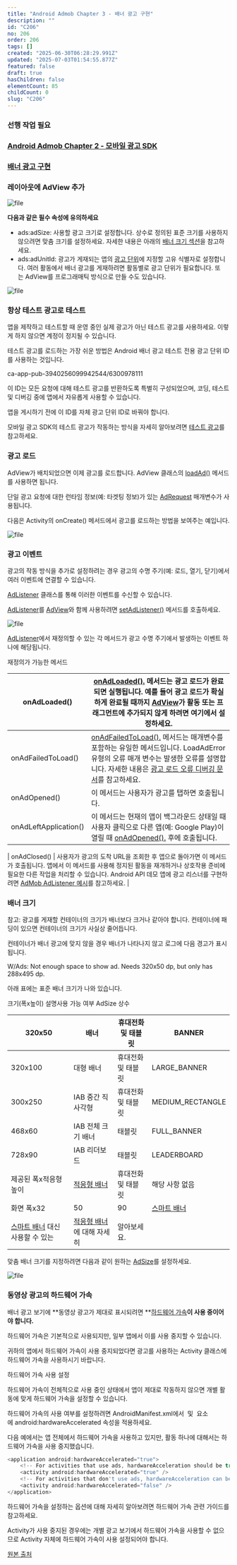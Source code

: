 ```yaml
---
title: "Android Admob Chapter 3 - 배너 광고 구현"
description: ""
id: "C206"
no: 206
order: 206
tags: []
created: "2025-06-30T06:28:29.991Z"
updated: "2025-07-03T01:54:55.877Z"
featured: false
draft: true
hasChildren: false
elementCount: 85
childCount: 0
slug: "C206"
---
```


### 선행 작업 필요

### [](https://box.eureka.codes/C205)

### [Android Admob Chapter 2 - 모바일 광고 SDK](https://box.eureka.codes/C205)

### 

### [배너 광고 구현](https://developers.google.com/admob/android/banner?hl=ko)



### 레이아웃에 AdView 추가

![file](/images/9bb384395df86a82f5bf8f2d0d76a657.jpg)



**다음과 같은 필수 속성에 유의하세요**

- ads:adSize: 사용할 광고 크기로 설정합니다. 
 상수로 정의된 표준 크기를 사용하지 않으려면 맞춤 크기를 설정하세요. 
 자세한 내용은 아래의 [배너 크기 섹션](https://developers.google.com/admob/android/banner?hl=ko#banner_sizes)을 참고하세요.
- ads:adUnitId: 광고가 게재되는 앱의 [광고 단위](https://support.google.com/admob/answer/7356431?hl=ko)에 지정할 고유 식별자로 설정합니다. 
 여러 활동에서 배너 광고를 게재하려면 활동별로 광고 단위가 필요합니다.
또는 AdView를 프로그래매틱 방식으로 만들 수도 있습니다.



![file](/images/b123622883892d6effe895203a862cc8.jpg)



### 항상 테스트 광고로 테스트



앱을 제작하고 테스트할 때 운영 중인 실제 광고가 아닌 테스트 광고를 사용하세요. 이렇게 하지 않으면 계정이 정지될 수 있습니다.

테스트 광고를 로드하는 가장 쉬운 방법은 Android 배너 광고 테스트 전용 광고 단위 ID를 사용하는 것입니다.

ca-app-pub-3940256099942544/6300978111

이 ID는 모든 요청에 대해 테스트 광고를 반환하도록 특별히 구성되었으며, 코딩, 테스트 및 디버깅 중에 앱에서 자유롭게 사용할 수 있습니다. 

앱을 게시하기 전에 이 ID를 자체 광고 단위 ID로 바꿔야 합니다.

모바일 광고 SDK의 테스트 광고가 작동하는 방식을 자세히 알아보려면 [테스트 광고](https://developers.google.com/admob/android/test-ads?hl=ko)를 참고하세요.



### 광고 로드



AdView가 배치되었으면 이제 광고를 로드합니다. AdView 클래스의 [loadAd()](https://developers.google.com/android/reference/com/google/android/gms/ads/AdView?hl=ko#loadAd(com.google.android.gms.ads.AdRequest)) 메서드를 사용하면 됩니다. 

단일 광고 요청에 대한 런타임 정보(예: 타겟팅 정보)가 있는 [AdRequest](https://developers.google.com/android/reference/com/google/android/gms/ads/AdRequest?hl=ko) 매개변수가 사용됩니다.

다음은 Activity의 onCreate() 메서드에서 광고를 로드하는 방법을 보여주는 예입니다.



![file](/images/eb5d1c97b912beaf202ea08a473a1d82.jpg)



### 광고 이벤트



광고의 작동 방식을 추가로 설정하려는 경우 광고의 수명 주기(예: 로드, 열기, 닫기)에서 여러 이벤트에 연결할 수 있습니다. 

[AdListener](https://developers.google.com/android/reference/com/google/android/gms/ads/AdListener?hl=ko) 클래스를 통해 이러한 이벤트를 수신할 수 있습니다.

[AdListener](https://developers.google.com/android/reference/com/google/android/gms/ads/AdListener?hl=ko)를 [AdView](https://developers.google.com/android/reference/com/google/android/gms/ads/AdView?hl=ko)와 함께 사용하려면 [setAdListener()](https://developers.google.com/android/reference/com/google/android/gms/ads/AdView?hl=ko#setAdListener(com.google.android.gms.ads.AdListener)) 메서드를 호출하세요.



![file](/images/61d011348bba83f5984b7fe7cb682226.jpg)

[AdListener](https://developers.google.com/android/reference/com/google/android/gms/ads/AdListener?hl=ko)에서 재정의할 수 있는 각 메서드가 광고 수명 주기에서 발생하는 이벤트 하나에 해당됩니다.



재정의가 가능한 메서드

| onAdLoaded() | [onAdLoaded().](https://developers.google.com/admob/android/reference/com/google/android/gms/ads/AdListener?hl=ko#onAdLoaded()) 메서드는 광고 로드가 완료되면 실행됩니다. 예를 들어 광고 로드가 확실하게 완료될 때까지 [AdView](https://developers.google.com/admob/android/reference/com/google/android/gms/ads/AdView?hl=ko)가 활동 또는 프래그먼트에 추가되지 않게 하려면 여기에서 설정하세요. |
| --- | --- |
| onAdFailedToLoad() | [onAdFailedToLoad().](https://developers.google.com/admob/android/reference/com/google/android/gms/ads/AdListener?hl=ko#public-void-onadfailedtoload-loadaderror-aderror) 메서드는 매개변수를 포함하는 유일한 메서드입니다. LoadAdError 유형의 오류 매개 변수는 발생한 오류를 설명합니다. 자세한 내용은 [광고 로드 오류 디버깅 문서](https://developers.google.com/admob/android/ad-load-errors?hl=ko)를 참고하세요. |
| onAdOpened() | 이 메서드는 사용자가 광고를 탭하면 호출됩니다. |
| onAdLeftApplication() | 이 메서드는 현재의 앱이 백그라운드 상태일 때 사용자 클릭으로 다른 앱(예: Google Play)이 열릴 때 [onAdOpened().](https://developers.google.com/admob/android/reference/com/google/android/gms/ads/AdListener?hl=ko#onAdOpened()) 후에 호출됩니다. |
| 
onAdClosed() | 사용자가 광고의 도착 URL을 조회한 후 앱으로 돌아가면 이 메서드가 호출됩니다. 앱에서 이 메서드를 사용해 정지된 활동을 재개하거나 상호작용 준비에 필요한 다른 작업을 처리할 수 있습니다.
Android API 데모 앱에 광고 리스너를 구현하려면 [AdMob AdListener 예시](https://github.com/googleads/googleads-mobile-android-examples/blob/master/java/advanced/APIDemo/app/src/main/java/com/google/android/gms/example/apidemo/AdMobAdListenerFragment.java)를 참고하세요. |



### 배너 크기



참고: 광고를 게재할 컨테이너의 크기가 배너보다 크거나 같아야 합니다. 컨테이너에 패딩이 있으면 컨테이너의 크기가 사실상 줄어듭니다. 

컨테이너가 배너 광고에 맞지 않을 경우 배너가 나타나지 않고 로그에 다음 경고가 표시됩니다.



W/Ads: Not enough space to show ad. Needs 320x50 dp, but only has 288x495 dp.

아래 표에는 표준 배너 크기가 나와 있습니다.



크기(폭x높이) 설명사용 가능 여부 AdSize 상수

| 320x50 | 배너 | 휴대전화 및 태블릿 | BANNER |
| --- | --- | --- | --- |
| 320x100 | 대형 배너 | 휴대전화 및 태블릿 | LARGE_BANNER |
| 300x250 | IAB 중간 직사각형 | 휴대전화 및 태블릿 | MEDIUM_RECTANGLE |
| 468x60 | IAB 전체 크기 배너 | 태블릿 | FULL_BANNER |
| 728x90 | IAB 리더보드 | 태블릿 | LEADERBOARD |
| 제공된 폭x적응형 높이 | [적응형 배너](https://developers.google.com/admob/android/banner?hl=ko) | 휴대전화 및 태블릿 | 해당 사항 없음 |
| 화면 폭x32|50|90 | [스마트 배너](https://developers.google.com/admob/android/banner/smart?hl=ko) | 휴대전화 및 태블릿 | SMART_BANNER |
| [스마트 배너](https://developers.google.com/admob/android/banner/smart?hl=ko) 대신 사용할 수 있는 | [적응형 배너](https://developers.google.com/admob/android/banner?hl=ko)에 대해 자세히 | 알아보세요. |  |

맞춤 배너 크기를 지정하려면 다음과 같이 원하는 [AdSize](https://developers.google.com/admob/android/reference/com/google/android/gms/ads/AdSize?hl=ko)를 설정하세요.

![file](/images/9f10762838af8fbf88355b4c954d8e0c.jpg)



### 동영상 광고의 하드웨어 가속



배너 광고 보기에 **동영상 광고가 제대로 표시되려면 **[하드웨어 가속](https://developer.android.com/guide/topics/graphics/hardware-accel?hl=ko)**이 사용 중이어야 합니다.**

하드웨어 가속은 기본적으로 사용되지만, 일부 앱에서 이를 사용 중지할 수 있습니다. 

귀하의 앱에서 하드웨어 가속이 사용 중지되었다면 광고를 사용하는 Activity 클래스에 하드웨어 가속을 사용하시기 바랍니다.

하드웨어 가속 사용 설정

하드웨어 가속이 전체적으로 사용 중인 상태에서 앱이 제대로 작동하지 않으면 개별 활동에 맞게 하드웨어 가속을 설정할 수 있습니다. 

하드웨어 가속의 사용 여부를 설정하려면 AndroidManifest.xml에서 [](https://developer.android.com/guide/topics/manifest/application-element?hl=ko) 및 [](https://developer.android.com/guide/topics/manifest/activity-element?hl=ko) 요소에 android:hardwareAccelerated 속성을 적용하세요. 

다음 예에서는 앱 전체에서 하드웨어 가속을 사용하고 있지만, 활동 하나에 대해서는 하드웨어 가속을 사용 중지했습니다.



```javascript
<application android:hardwareAccelerated="true">
    <!-- For activities that use ads, hardwareAcceleration should be true. -->
    <activity android:hardwareAccelerated="true" />
    <!-- For activities that don't use ads, hardwareAcceleration can be false. -->
    <activity android:hardwareAccelerated="false" />
</application>
```
하드웨어 가속을 설정하는 옵션에 대해 자세히 알아보려면 하드웨어 가속 관련 가이드를 참고하세요. 

Activity가 사용 중지된 경우에는 개별 광고 보기에서 하드웨어 가속을 사용할 수 없으므로 Activity 자체에 하드웨어 가속이 사용 설정되어야 합니다.



[원본 출처](https://smg7.tistory.com/4?category=971851)
